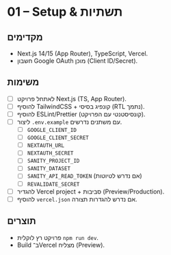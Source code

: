 # 01 – Setup & תשתיות

## מקדימים
- Next.js 14/15 (App Router), TypeScript, Vercel.
- חשבון Google OAuth מוכן (Client ID/Secret).

## משימות
- [ ] לאתחל פרויקט Next.js (TS, App Router).
- [ ] להוסיף TailwindCSS + קונפיג בסיסי (RTL נתמך).
- [ ] להוסיף ESLint/Prettier (קונסיסטנטי עם הפרויקט).
- [ ] ליצור `.env.example` עם משתנים נדרשים.
  - [ ] `GOOGLE_CLIENT_ID`
  - [ ] `GOOGLE_CLIENT_SECRET`
  - [ ] `NEXTAUTH_URL`
  - [ ] `NEXTAUTH_SECRET`
  - [ ] `SANITY_PROJECT_ID`
  - [ ] `SANITY_DATASET`
  - [ ] `SANITY_API_READ_TOKEN` (אם נדרש לטיוטות)
  - [ ] `REVALIDATE_SECRET`
- [ ] להגדיר Vercel project + סביבות (Preview/Production).
- [ ] להוסיף `vercel.json` אם נדרש להגדרות תצורה.

## תוצרים
- פרויקט רץ לוקלית `npm run dev`.
- Build ב־Vercel מצליח (Preview).

